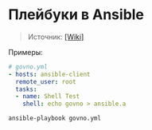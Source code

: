 # Плейбуки в Ansible
> Источник: [[Wiki]](https://www.altlinux.org/Ansible#%D0%9E%D0%B1_Ansible)

Примеры:

```yaml
# govno.yml
- hosts: ansible-client
  remote_user: root
  tasks: 
  - name: Shell Test
    shell: echo govno > ansible.a
```

```bash
ansible-playbook govno.yml
```

